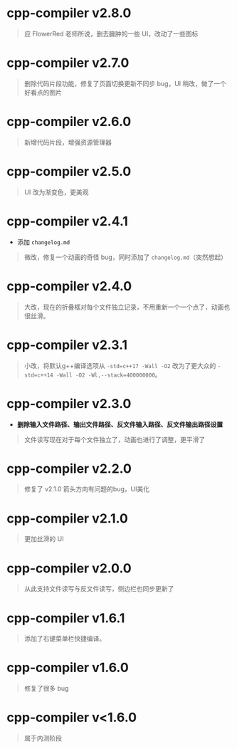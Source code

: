 # cpp-compiler v2.8.0
> 应 FlowerRed 老师所说，删去臃肿的一些 UI，改动了一些图标
# cpp-compiler v2.7.0
> 删除代码片段功能，修复了页面切换更新不同步 bug，UI 稍改，做了一个好看点的图片
# cpp-compiler v2.6.0
> 新增代码片段，增强资源管理器
# cpp-compiler v2.5.0
> UI 改为渐变色，更美观
# cpp-compiler v2.4.1
- 添加 `changelog.md`
> 微改，修复一个动画的奇怪 bug，同时添加了 `changelog.md`（突然想起）
# cpp-compiler v2.4.0
> 大改，现在的折叠框对每个文件独立记录，不用重新一个一个点了，动画也很丝滑。
# cpp-compiler v2.3.1
> 小改，将默认g++编译选项从 `-std=c++17 -Wall -O2` 改为了更大众的 `-std=c++14 -Wall -O2 -Wl,--stack=400000000`。
# cpp-compiler v2.3.0
- **删除输入文件路径、输出文件路径、反文件输入路径、反文件输出路径设置**
> 文件读写现在对于每个文件独立了，动画也进行了调整，更平滑了
# cpp-compiler v2.2.0
> 修复了 v2.1.0 箭头方向有问题的bug，UI美化
# cpp-compiler v2.1.0
> 更加丝滑的 UI
# cpp-compiler v2.0.0
> 从此支持文件读写与反文件读写，侧边栏也同步更新了
# cpp-compiler v1.6.1
> 添加了右键菜单栏快捷编译。
# cpp-compiler v1.6.0
> 修复了很多 bug
# cpp-compiler v<1.6.0
> 属于内测阶段